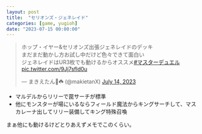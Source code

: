 ```yaml
---
layout: post
title:  "セリオンズ・ジェネレイド"
categories: [game, yugioh]
date: "2023-07-15 00:00:00"
---
```


<blockquote class="twitter-tweet tw-align-center"><p lang="ja" dir="ltr">ホップ・イヤー&amp;セリオンズ出張ジェネレイドのデッキ<br>まだまだ動かし方お試し中だけど色々できて面白い<br>ジェネレイドはUR3枚でも動けるからオススメ<a href="https://twitter.com/hashtag/%E3%83%9E%E3%82%B9%E3%82%BF%E3%83%BC%E3%83%87%E3%83%A5%E3%82%A8%E3%83%AB?src=hash&amp;ref_src=twsrc%5Etfw">#マスターデュエル</a> <a href="https://t.co/9Jj7sfld0u">pic.twitter.com/9Jj7sfld0u</a></p>&mdash; まきえたん🥦☘️ (@makietanX) <a href="https://twitter.com/makietanX/status/1679917787865812997?ref_src=twsrc%5Etfw">July 14, 2023</a></blockquote> <script async src="https://platform.twitter.com/widgets.js" charset="utf-8"></script>

- マルデルからリリーで罠サーチが標準
- 他にモンスターが場にいるならフィールド魔法からキングサーチして、マスカレーナ出してリリー装備してキング特殊召喚

まぁ他にも動けるけどとりあえずメモでこのくらい。

